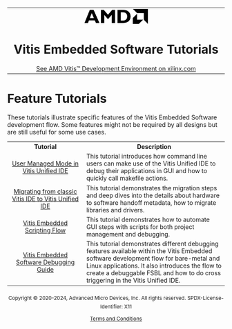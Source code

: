 <table class="sphinxhide" width="100%">
 <tr>
   <td align="center"><img src="https://raw.githubusercontent.com/Xilinx/Image-Collateral/main/xilinx-logo.png" width="30%"/><h1>Vitis Embedded Software Tutorials</h1>
   <a href="https://www.xilinx.com/products/design-tools/vitis.html">See AMD Vitis™ Development Environment on xilinx.com</a>  </td>
 </tr>
</table>


# Feature Tutorials

These tutorials illustrate specific features of the Vitis Embedded Software development flow. Some features might not be required by all designs but are still useful for some use cases.

 <table style="width:100%">
 <tr>
 <td width="35%" align="center"><b>Tutorial</b>
 <td width="65%" align="center"><b>Description</b>
 </tr>
 <tr>
 <td align="center"><a href="./01-user_managed_mode/">User Managed Mode in Vitis Unified IDE</a></td>
 <td>This tutorial introduces how command line users can make use of the Vitis Unified IDE to debug their applications in GUI and how to quickly call makefile actions.</td>
 </tr>
 <tr>
 <td align="center"><a href="./03-vitis_classic_to_unified_migration/">Migrating from classic Vitis IDE to Vitis Unified IDE</a></td>
 <td>This tutorial demonstrates the migration steps and deep dives into the details about hardware to software handoff metadata, how to migrate libraries and drivers.</td>
 </tr>
 <tr>
 <td align="center"><a href="./04-vitis_scripting_flows/">Vitis Embedded Scripting Flow</a></td>
 <td>This tutorial demonstrates how to automate GUI steps with scripts for both project management and debugging.</td>
 </tr>
 <tr>
 <td align="center"><a href="./02-Debugging/">Vitis Embedded Software Debugging Guide</a></td>
 <td>This tutorial demonstrates different debugging features available within the Vitis Embedded software development flow for bare-metal and Linux applications. It also introduces the flow to create a debuggable FSBL and how to do cross triggering in the Vitis Unified IDE.</td>
 </tr>
 </table>


<p class="sphinxhide" align="center"><sub>Copyright © 2020-2024, Advanced Micro Devices, Inc. All rights reserved. SPDX-License-Identifier: X11</sub></p>

<p class="sphinxhide" align="center"><sup><a href="https://www.amd.com/en/corporate/copyright">Terms and Conditions</a></sup></p>
